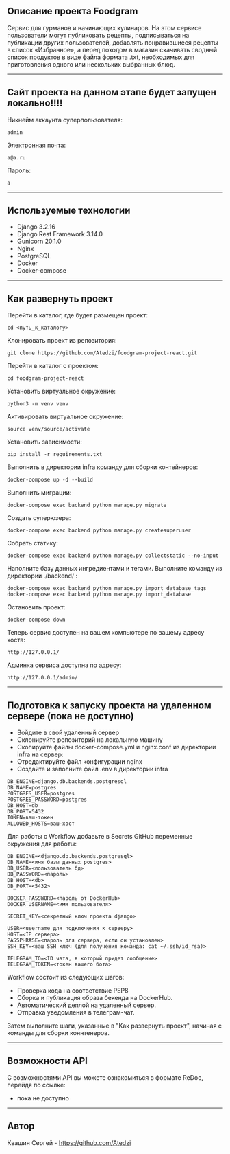 ## Описание проекта Foodgram
Сервис для гурманов и начинающих кулинаров. На этом сервисе пользователи могут публиковать рецепты, подписываться на публикации других пользователей, добавлять понравившиеся рецепты в список «Избранное», а перед походом в магазин скачивать сводный список продуктов в виде файла формата .txt, необходимых для приготовления одного или нескольких выбранных блюд.

***
## Сайт проекта на данном этапе будет запущен локально!!!!

Никнейм аккаунта суперпользователя:
```
admin 
``` 
Электронная почта:
```
a@a.ru
```
Пароль:
```
a
```

***
## Используемые технологии
- Django 3.2.16
- Django Rest Framework 3.14.0
- Gunicorn 20.1.0
- Nginx
- PostgreSQL
- Docker
- Docker-compose

***
## Как развернуть проект

Перейти в каталог, где будет размещен проект:
```
cd <путь_к_каталогу>
```
Клонировать проект из репозитория:
```
git clone https://github.com/Atedzi/foodgram-project-react.git
```
Перейти в каталог с проектом:
```
cd foodgram-project-react
```
Установить виртуальное окружение:
```
python3 -m venv venv
```
Активировать виртуальное окружение:
```
source venv/source/activate
```
Установить зависимости:
```
pip install -r requirements.txt
```
Выполнить в директории infra команду для сборки контейнеров:
```
docker-compose up -d --build
```
Выполнить миграции:
```
docker-compose exec backend python manage.py migrate
```
Создать суперюзера:
```
docker-compose exec backend python manage.py createsuperuser
```
Собрать статику:
``` 
docker-compose exec backend python manage.py collectstatic --no-input
``` 
Наполните базу данных ингредиентами и тегами. Выполните команду из директории ./backend/ :
```
docker-compose exec backend python manage.py import_database_tags 
docker-compose exec backend python manage.py import_database

```
Остановить проект:
```
docker-compose down
```
Теперь сервис доступен на вашем компьютере по вашему адресу хоста:
```
http://127.0.0.1/
```
Админка сервиса доступна по адресу:
```
http://127.0.0.1/admin/
```

***
## Подготовка к запуску проекта на удаленном сервере (пока не доступно)

- Войдите в свой удаленный сервер
- Склонируйте репозиторий на локальную машину
- Скопируйте файлы docker-compose.yml и nginx.conf из директории infra на сервер:
- Отредактируйте файл конфигурации nginx
- Cоздайте и заполните файл .env в директории infra
```
DB_ENGINE=django.db.backends.postgresql
DB_NAME=postgres
POSTGRES_USER=postgres
POSTGRES_PASSWORD=postgres
DB_HOST=db
DB_PORT=5432
TOKEN=ваш-токен
ALLOWED_HOSTS=ваш-хост
```

Для работы с Workflow добавьте в Secrets GitHub переменные окружения для работы:
```
DB_ENGINE=<django.db.backends.postgresql>
DB_NAME=<имя базы данных postgres>
DB_USER=<пользователь бд>
DB_PASSWORD=<пароль>
DB_HOST=<db>
DB_PORT=<5432>
    
DOCKER_PASSWORD=<пароль от DockerHub>
DOCKER_USERNAME=<имя пользователя>
    
SECRET_KEY=<секретный ключ проекта django>

USER=<username для подключения к серверу>
HOST=<IP сервера>
PASSPHRASE=<пароль для сервера, если он установлен>
SSH_KEY=<ваш SSH ключ (для получения команда: cat ~/.ssh/id_rsa)>

TELEGRAM_TO=<ID чата, в который придет сообщение>
TELEGRAM_TOKEN=<токен вашего бота>
```
Workflow состоит из следующих шагов:
- Проверка кода на соответствие PEP8
- Сборка и публикация образа бекенда на DockerHub.
- Автоматический деплой на удаленный сервер.
- Отправка уведомления в телеграм-чат.

Затем выполните шаги, указанные в "Как развернуть проект", начиная с команды для сборки коннтенеров.

***
## Возможности API
С возможностями API вы можете ознакомиться в форматe ReDoc, перейдя по ссылке: 
- пока не доступно

***
## Автор

Квашин Сергей - https://github.com/Atedzi
